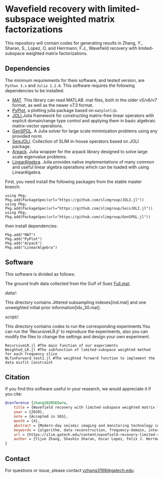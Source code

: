 # Wavefield recovery with limited-subspace weighted matrix factorizations

This repository will contain codes for generating results in Zhang, Y., Sharan, S., Lopez, O, and Herrmann, F.J., Wavefield recovery with limited-subspace weighted matrix factorizations.

## Dependencies

The minimum requirements for theis software, and tested version, are `Python 3.x` and `Julia 1.2.0`.
This software requires the following dependencies to be installed:

- [MAT](https://github.com/JuliaIO/MAT.jl). This library can read MATLAB .mat files, both in the older v5/v6/v7 format, as well as the newer v7.3 format.
- [PyPlot](https://github.com/JuliaPy/PyPlot.jl), a plotting julia package based on `matplotlib`.
- [JOLI](https://github.com/slimgroup/JOLI.jl),Julia framework for constructing matrix-free linear operators with explicit domain/range type control and applying them in basic algebraic matrix-vector operations.
- [GenSPGL](https://github.com/slimgroup/GenSPGL.jl). A Julia solver for large scale minimization problems using any provided norm.
- [SeisJOLI](https://github.com/slimgroup/SeisJOLI.jl). Collection of SLIM in-house operators based on JOLI package.
- [Arpack](https://github.com/JuliaLinearAlgebra/Arpack.jl). Julia wrapper for the arpack library designed to solve large scale eigenvalue problems.
- [LinearAlgebra](https://docs.julialang.org/en/v1/stdlib/LinearAlgebra/). Julia provides native implementations of many common and useful linear algebra operations which can be loaded with using LinearAlgebra. 

First, you need install the following packages from the stable master branch:
```
using Pkg; Pkg.add(PackageSpec(url="https://github.com/slimgroup/JOLI.jl"))
using Pkg; Pkg.add(PackageSpec(url="https://github.com/slimgroup/SeisJOLI.jl"))
using Pkg; Pkg.add(PackageSpec(url="https://github.com/slimgroup/GenSPGL.jl"))
```

then install dependencies:
```
Pkg.add("MAT")
Pkg.add("PyPlot")
Pkg.add("Arpack")
Pkg.add("LinearAlgebra")
```

## Software
This software is divided as follows:

 The ground truth data collected from the Gulf of Suez [Full.mat](https://slim.gatech.edu/PublicationsData/zhang2020SEGwrw/).

*data/*:
 
 This directory contains Jittered subsampling indexes[ind.mat] and one unweighted initial prior information[Idx_30.mat].
 
*script/*: 

 This directory contains codes to run the corresponding experiments.You can run the 'RecursiveLR.jl' to reproduce the experiments, also you can modify the files to change the settings and design your own experiment.
 
 ```
 RecursiveLR.jl #The main function of our experiments
 Weighted_LR.jl #The subfunction of limited-subspace weighted method for each frequency slice
 NLfunForward_test1.jl #The weighted forward function to implement the data misfit constraint
 ```
 
## Citation

If you find this software useful in your research, we would appreciate it if you cite:

```bibtex
@conference {zhang2020SEGwrw,
	title = {Wavefield recovery with limited-subspace weighted matrix factorizations},
	year = {2020},
	note = {Accepted in SEG},
	month = {4},
	abstract = {Modern-day seismic imaging and monitoring technology increasingly rely on dense full-azimuth sampling. Unfortunately, the costs of acquiring densely sampled data rapidly become prohibitive and we need to look for ways to sparsely collect data, e.g. from sparsely distributed ocean bottom nodes, from which we then derive densely sampled surveys through the method of wavefield reconstruction. Because of their relatively cheap and simple calculations, wavefield reconstruction via matrix factorizations has proven to be a viable and scalable alternative to the more generally used transform-based methods. While this method is capable of processing all full azimuth data frequency by frequency slice, its performance degrades at higher frequencies because monochromatic data at these frequencies is not as well approximated by low-rank factorizations. We address this problem by proposing a recursive recovery technique, which involves weighted matrix factorizations where recovered wavefields at the lower frequencies serve as prior information for the recovery of the higher frequencies. To limit the adverse effects of potential overfitting, we propose a limited-subspace recursively weighted matrix factorization approach where the size of the row and column subspaces to construct the weight matrices is constrained. We apply our method to data collected from the Gulf of Suez, and our results show that our limited-subspace weighted recovery method significantly improves the recovery quality.},
	keywords = {algorithm, data reconstruction, frequency-domain, interpolation, Processing, SEG},
	url = {https://slim.gatech.edu/content/wavefield-recovery-limited-subspace-weighted-matrix-factorizations},
	author = {Yijun Zhang, Shashin Sharan, Oscar Lopez, Felix J. Herrmann}
}
```

## Contact

For questions or issue, please contact yzhang3198@gatech.edu.


